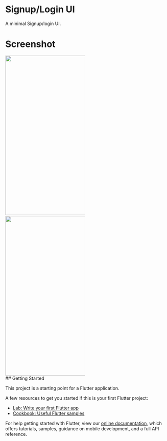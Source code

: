 # Signup/Login UI

A minimal Signup/login UI.

# Screenshot
<div>
<img src="https://github.com/s4nk37/Signup-Minimal-Flutter/blob/master/signup.png" height="500px" width="250px">&nbsp;&nbsp;&nbsp;&nbsp;
<img src="https://github.com/s4nk37/Signup-Minimal-Flutter/blob/master/login.png" height="500px" width="250px">
</div>
## Getting Started

This project is a starting point for a Flutter application.

A few resources to get you started if this is your first Flutter project:

- [Lab: Write your first Flutter app](https://flutter.dev/docs/get-started/codelab)
- [Cookbook: Useful Flutter samples](https://flutter.dev/docs/cookbook)

For help getting started with Flutter, view our
[online documentation](https://flutter.dev/docs), which offers tutorials,
samples, guidance on mobile development, and a full API reference.
